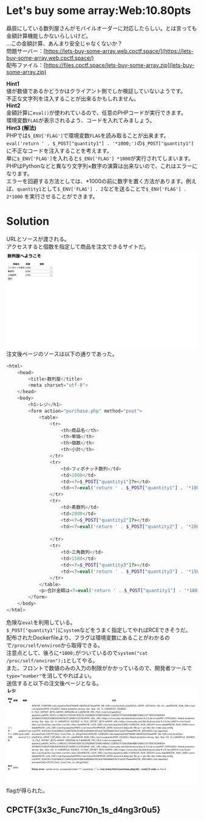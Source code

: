 # Let's buy some array:Web:10.80pts
贔屓にしている数列屋さんがモバイルオーダーに対応したらしい。とは言っても金額計算機能しかないらしいけど。  
...この金額計算、あんまり安全じゃなくないか？  
問題サーバー：[https://lets-buy-some-array.web.cpctf.space/](https://lets-buy-some-array.web.cpctf.space/)  
配布ファイル：[https://files.cpctf.space/lets-buy-some-array.zip](lets-buy-some-array.zip)  

**Hint1**  
値が数値であるかどうかはクライアント側でしか検証していないようです。  
不正な文字列を注入することが出来るかもしれません。  
**Hint2**  
金額計算に`eval()`が使われているので、任意のPHPコードが実行できます。  
環境変数`FLAG`が表示されるよう、コードを入れてみましょう。  
**Hint3 (解法)**  
PHPでは`$_ENV['FLAG']`で環境変数`FLAG`を読み取ることが出来ます。  
`eval('return ' . $_POST["quantity1"] . '*1000;')`の`$_POST["quantity1"]`に不正なコードを注入することを考えます。  
単に`$_ENV['FLAG']`を入れると`$_ENV['FLAG'] *1000`が実行されてしまいます。PHPはPythonなどと異なり文字列×数字の演算は出来ないので、これはエラーになります。  
エラーを回避する方法としては、*1000の前に数字を置く方法があります。例えば、`quantity1`として`$_ENV['FLAG'] . 2`などを送ることで`$_ENV['FLAG'] . 2*1000` を実行させることができます。  

# Solution
URLとソースが渡される。  
アクセスすると個数を指定して商品を注文できるサイトだ。  
![site.png](site/site.png)  
注文後ページのソースは以下の通りであった。  
```php
<html>
    <head>
        <title>数列屋</title>
        <meta charset="utf-8">
    </head>
    <body>
        <h1>レジ</h1>
        <form action="purchase.php" method="post">
            <table>
                <tr>
                    <th>商品名</th>
                    <th>単価</th>
                    <th>個数</th>
                    <th>小計</th>
                </tr>
                <tr>
                    <td>フィボナッチ数列</td>
                    <td>1000</td>
                    <td><?=$_POST["quantity1"]?></td>
                    <td><?=eval('return ' . $_POST["quantity1"] . '*1000;')?></td>
                </tr>
                <tr>
                    <td>素数列</td>
                    <td>2000</td>
                    <td><?=$_POST["quantity2"]?></td>
                    <td><?=eval('return ' . $_POST["quantity2"] . '*2000;')?></td>

                </tr>
                <tr>
                    <td>三角数列</td>
                    <td>1500</td>
                    <td><?=$_POST["quantity3"]?></td>
                    <td><?=eval('return ' . $_POST["quantity3"] . '*1500;')?></td>
                </tr>
            </table>
            <p>合計金額は<?=eval('return ' . $_POST["quantity1"] . '*1000+' . $_POST["quantity2"] . '*2000+' . $_POST["quantity3"] . '*1500;')?>円です。この画面を実店舗の店員にご提示ください。</p>
        </form>
    </body>
</html>
```
危険な`eval`を利用している。  
`$_POST["quantity1"]`に`system`などをうまく指定してやればRCEできそうだ。  
配布されたDockerfileより、フラグは環境変数にあることがわかるので`/proc/self/environ`から取得できる。  
注意点として、後ろに`*1000;`がついているので`system("cat /proc/self/environ");1`としてやる。  
また、フロントで数値のみの入力の制限がかかっているので、開発者ツールで`type="number"`を消してやればよい。  
送信すると以下の注文後ページとなる。  
![flag.png](site/flag.png)  
flagが得られた。  

## CPCTF{3x3c_Func710n_1s_d4ng3r0u5}